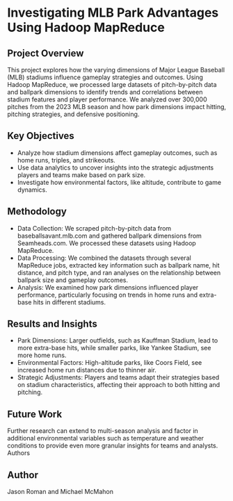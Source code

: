 # Investigating MLB Park Advantages Using Hadoop MapReduce
## Project Overview

This project explores how the varying dimensions of Major League Baseball (MLB) stadiums influence gameplay strategies and outcomes. Using Hadoop MapReduce, we processed large datasets of pitch-by-pitch data and ballpark dimensions to identify trends and correlations between stadium features and player performance. We analyzed over 300,000 pitches from the 2023 MLB season and how park dimensions impact hitting, pitching strategies, and defensive positioning.
## Key Objectives
   * Analyze how stadium dimensions affect gameplay outcomes, such as home runs, triples, and strikeouts.
   * Use data analytics to uncover insights into the strategic adjustments players and teams make based on park size.
   * Investigate how environmental factors, like altitude, contribute to game dynamics.

## Methodology
   * Data Collection: We scraped pitch-by-pitch data from baseballsavant.mlb.com and gathered ballpark dimensions from Seamheads.com. We processed these datasets using Hadoop MapReduce.
   * Data Processing: We combined the datasets through several MapReduce jobs, extracted key information such as ballpark name, hit distance, and pitch type, and ran analyses on the relationship between ballpark size and gameplay outcomes.
   * Analysis: We examined how park dimensions influenced player performance, particularly focusing on trends in home runs and extra-base hits in different stadiums.

## Results and Insights
  * Park Dimensions: Larger outfields, such as Kauffman Stadium, lead to more extra-base hits, while smaller parks, like Yankee Stadium, see more home runs.
  * Environmental Factors: High-altitude parks, like Coors Field, see increased home run distances due to thinner air.
  * Strategic Adjustments: Players and teams adapt their strategies based on stadium characteristics, affecting their approach to both hitting and pitching.

## Future Work

Further research can extend to multi-season analysis and factor in additional environmental variables such as temperature and weather conditions to provide even more granular insights for teams and analysts.
Authors

## Author
Jason Roman and Michael McMahon
